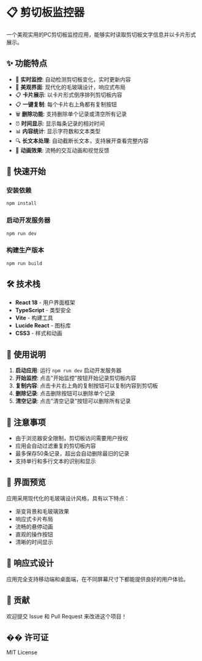 # 📋 剪切板监控器

一个美观实用的PC剪切板监控应用，能够实时读取剪切板文字信息并以卡片形式展示。

## ✨ 功能特点

- 🔄 **实时监控**: 自动检测剪切板变化，实时更新内容
- 📱 **美观界面**: 现代化的毛玻璃设计，响应式布局
- 📋 **卡片展示**: 以卡片形式倒序排列剪切板内容
- 📋 **一键复制**: 每个卡片右上角都有复制按钮
- 🗑️ **删除功能**: 支持删除单个记录或清空所有记录
- ⏰ **时间显示**: 显示每条记录的相对时间
- 📊 **内容统计**: 显示字符数和文本类型
- 🔍 **长文本处理**: 自动截断长文本，支持展开查看完整内容
- 🎨 **动画效果**: 流畅的交互动画和视觉反馈

## 🚀 快速开始

### 安装依赖

```bash
npm install
```

### 启动开发服务器

```bash
npm run dev
```

### 构建生产版本

```bash
npm run build
```

## 🛠️ 技术栈

- **React 18** - 用户界面框架
- **TypeScript** - 类型安全
- **Vite** - 构建工具
- **Lucide React** - 图标库
- **CSS3** - 样式和动画

## 📖 使用说明

1. **启动应用**: 运行 `npm run dev` 启动开发服务器
2. **开始监控**: 点击"开始监控"按钮开始记录剪切板内容
3. **复制内容**: 点击卡片右上角的复制按钮可以复制内容到剪切板
4. **删除记录**: 点击删除按钮可以删除单个记录
5. **清空记录**: 点击"清空记录"按钮可以删除所有记录

## 🔧 注意事项

- 由于浏览器安全限制，剪切板访问需要用户授权
- 应用会自动过滤重复的剪切板内容
- 最多保存50条记录，超出会自动删除最旧的记录
- 支持单行和多行文本的识别和显示

## 🎨 界面预览

应用采用现代化的毛玻璃设计风格，具有以下特点：

- 渐变背景和毛玻璃效果
- 响应式卡片布局
- 流畅的悬停动画
- 直观的操作按钮
- 清晰的时间显示

## 📱 响应式设计

应用完全支持移动端和桌面端，在不同屏幕尺寸下都能提供良好的用户体验。

## 🤝 贡献

欢迎提交 Issue 和 Pull Request 来改进这个项目！

## �� 许可证

MIT License 